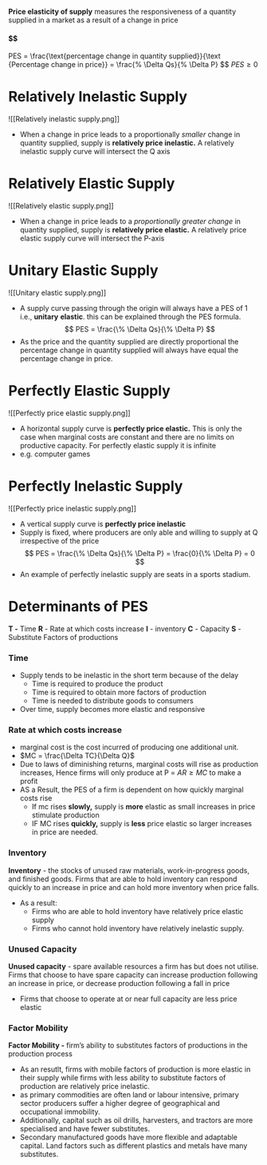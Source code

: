 
**Price elasticity of supply** measures the responsiveness of a quantity supplied in a market as a result of a change in price
#### $$
PES = \frac{\text{percentage change in quantity supplied}}{\text {Percentage change in price}} = \frac{\% \Delta Qs}{\% \Delta P}
$$
$PES \ge 0$
# Relatively Inelastic Supply
![[Relatively inelastic supply.png]]
- When a change in price leads to a proportionally *smaller* change in quantity supplied, supply is **relatively price inelastic.** A relatively inelastic supply curve will intersect the Q axis
# Relatively Elastic Supply
![[Relatively elastic supply.png]]
- When a change in price leads to a *proportionally greater change* in quantity supplied, supply is **relatively price elastic.** A relatively price elastic supply curve will intersect the P-axis
# Unitary Elastic Supply
![[Unitary elastic supply.png]]
- A supply curve passing through the origin will always have a PES of 1 i.e., **unitary** **elastic**. this can be explained through the PES formula.
$$
PES = \frac{\% \Delta Qs}{\% \Delta P}
$$
- As the price and the quantity supplied are directly proportional the percentage change in quantity supplied will always have equal the percentage change in price.
# Perfectly Elastic Supply
![[Perfectly price elastic supply.png]]
- A horizontal supply curve is **perfectly price elastic.** This is only the case when marginal costs are constant and there are no limits on productive capacity. For perfectly elastic supply it is infinite
- e.g. computer games
# Perfectly Inelastic Supply
![[Perfectly price inelastic supply.png]]
- A vertical supply curve is **perfectly price inelastic**
- Supply is fixed, where producers are only able and willing to supply at Q irrespective of the price
$$
PES = \frac{\% \Delta Qs}{\% \Delta P} = \frac{0}{\% \Delta P} = 0
$$
- An example of perfectly inelastic supply are seats in a sports stadium.
# Determinants of PES
**T -** Time
**R** - Rate at which costs increase 
**I** - inventory
**C** - Capacity
**S** - Substitute Factors of productions
### Time
- Supply tends to be inelastic in the short term because of the delay
	- Time is required to produce the product
	- Time is required to obtain more factors of production
	- Time is needed to distribute goods to consumers
- Over time, supply becomes more elastic and responsive
### Rate at which costs increase
- marginal cost is the cost incurred of producing one additional unit.
- $MC = \frac{\Delta TC}{\Delta Q}$
- Due to laws of diminishing returns, marginal costs will rise as production increases, Hence firms will only produce at P = $AR \ge MC$  to make a profit
- AS a Result, the PES of a firm is dependent on how quickly marginal costs rise
	- If mc rises **slowly,** supply is **more** elastic as small increases in price stimulate production
	- IF MC rises **quickly,** supply is **less** price elastic so larger increases in price are needed.
### Inventory
**Inventory** - the stocks of unused raw materials, work-in-progress goods, and finished goods. Firms that are able to hold inventory can respond quickly to an increase in price and can hold more inventory when price falls.
- As a result: 
	- Firms who are able to hold inventory have relatively price elastic supply
	- Firms who cannot hold inventory have relatively inelastic supply.
### Unused Capacity
**Unused capacity** - spare available resources a firm has but does not utilise. Firms that choose to have spare capacity can increase production following an increase in price, or decrease production following a fall in price
- Firms that choose to operate at or near full capacity are less price elastic
### Factor Mobility
**Factor Mobility -** firm’s ability to substitutes factors of productions in the production process
- As an resutlt, firms with mobile factors of production is more elastic in their supply while firms with less ability to substitute factors of production are relatively price inelastic.
- as primary commodities are often land or labour intensive, primary sector producers suffer a higher degree  of geographical and occupational immobility.
- Additionally, capital such as oil drills, harvesters, and tractors are more specialised and have fewer substitutes.
- Secondary manufactured goods have more flexible and adaptable capital. Land factors such as different plastics and metals have many substitutes.